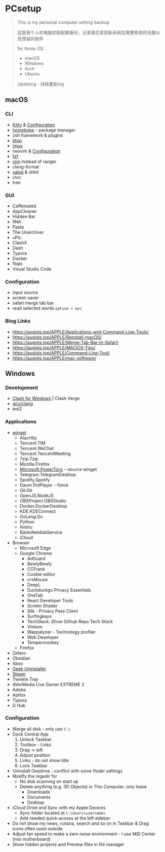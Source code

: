 # PCsetup

> This is my personal computer setting backup
>
> 这是我个人的电脑初始配置备份，记录我在拿到新系统后需要修改的设置以及预装的软件
>
> for those OS:
>   * macOS
>   * Windows
>   * Arch
>   * Ubuntu
>
> Updating - 持续更新ing

## macOS

### CLI

* [Kitty](https://sw.kovidgoyal.net/kitty/) & [Configuration](https://github.com/Augists/dotfiles/tree/master/.config/kitty)
* [homebrew](https://brew.sh/) - package manager
* zsh framework & plugins
* [btop](https://github.com/aristocratos/btop)
* [tmux](https://github.com/tmux/tmux)
* neovim & [Configuration](https://github.com/DUT-Unix-Like-Group/VapourNvim)
* [fzf](https://github.com/junegunn/fzf)
* [nnn](https://github.com/jarun/nnn) instead of ranger
* clang-format
* [yabai](https://github.com/koekeishiya/yabai) & shkd
* cloc
* tree

### GUI

* Caffeinated
* AppCleaner
* Hidden Bar
* IINA
* Paste
* The Unarchiver
* uPic
* ClashX
* Dash
* Typora
* Docker
* fliqlo
* Visual Studio Code

### Configuration

* input source
* screen saver
* safari merge tab bar
* read selected words `option + esc`


### Blog Links

* https://augists.top/APPLE/Applications-and-Command-Line-Tools/
* https://augists.top/APPLE/Reinstall-macOS/
* https://augists.top/APPLE/Merge-Tab-Bar-in-Safari/
* https://augists.top/APPLE/MACIOS-Tips/
* https://augists.top/APPLE/Command-Line-Tool/
* https://augists.top/APPLE/mac-software/

## Windows

### Development

* [Clash for Windows](https://github.com/Fndroid/clash_for_windows_pkg) | Clash Verge
* [gcc/clang](https://winlibs.com/#download-release)
* wsl2

### Applications

* [winget](https://github.com/microsoft/winget-cli)
    * Alacritty
    * Tencent.TIM
    * Tencent.WeChat
    * Tencent.TencentMeeting
    * 7zip.7zip
    * Mozilla.Firefox
    * [Microsoft.PowerToys](https://github.com/microsoft/PowerToys) --source winget
    * Telegram.TelegramDesktop
    * Spotify.Spotify
    * Daum.PotPlayer --force
    * Git.Git
    * OpenJS.NodeJS
    * OBSProject.OBSStudio
    * Docker.DockerDesktop
    * KDE.KDEConnect
    * GoLang.Go
    * Python
    * feishu
    * BaiduNetdiskService
    * iCloud
* Browser
    * Microsoft Edge
    * Google Chrome
         * AdGuard
         * BewlyBewly
         * CCFrank
         * Cookie-editor
         * crxMouse
         * DeepL
         * Duckduckgo Privacy Essentials
         * OneTab
         * React Developer Tools
         * Screen Shader
         * Silk - Privacy Pass Client
         * Surfingkeys
         * TechStack: Show Github Repo Tech Stack
         * Vimium
         * Wappalyzer - Technology profiler
         * Web Developer
         * Tempermonkey
    * Firefox
* Zetero
* Obsidian
* Xbox
* [Geek Uninstaller](https://geekuninstaller.com/)
* [Steam](https://store.steampowered.com/)
* Twinkle Tray
* AVerMedia Live Gamer EXTREME 2
* Adobe
* Apifox
* Typora
* G Hub

### Configuration

* Merge all disk - only use `C:\`
* Dock Central App
    1. Unlock Taskbar
    2. Toolbox - Links
    3. Drag -> left
    4. Adjust position
    5. Links - do not show title
    6. Lock Taskbar
* Uninstall Onedrive - conflict with some floder settings
* Modify the regedir for
    * No disk scanning on start up
    * Delete anything (e.g. 3D Objects) in This Computer, only leave
        * Downloads
        * Documents
        * Desktop
* iCloud Drive and Sync with my Apple Devices
    * Sync folder located at `C:\Users\username\`
    * Add needed quick-access at the left sidebar
* Do not show my news, cotana, search and so on in Taskbar & Drag icons often used outside
* Adjust fan speed to make a zero noise environment - I use MSI Center (msi motherboard)
* Show hidden projects and Preview files in file manager
